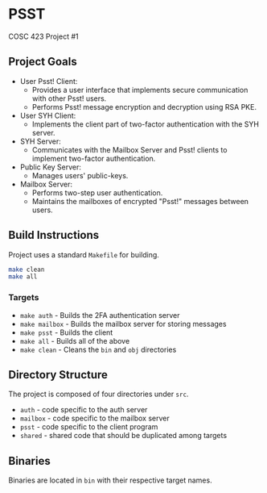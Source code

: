 # PSST

COSC 423 Project #1

## Project Goals


- User Psst! Client:
  - Provides a user interface that implements secure communication with other Psst! users.
  - Performs Psst! message encryption and decryption using RSA PKE.
- User SYH Client:
  - Implements the client part of two-factor authentication with the SYH server.
- SYH Server: 
  - Communicates with the Mailbox Server and Psst! clients to implement two-factor authentication.
- Public Key Server:
  - Manages users' public-keys.
- Mailbox Server:
  - Performs two-step user authentication.
  - Maintains the mailboxes of encrypted "Psst!" messages between users.

## Build Instructions

Project uses a standard `Makefile` for building.

```bash
make clean
make all
```

### Targets

- `make auth` - Builds the 2FA authentication server
- `make mailbox` - Builds the mailbox server for storing messages
- `make psst` - Builds the client
- `make all` - Builds all of the above
- `make clean` - Cleans the `bin` and `obj` directories

## Directory Structure

The project is composed of four directories under `src`. 

- `auth` - code specific to the auth server
- `mailbox` - code specific to the mailbox server
- `psst` - code specific to the client program
- `shared` - shared code that should be duplicated among targets

## Binaries

Binaries are located in `bin` with their respective target names.
